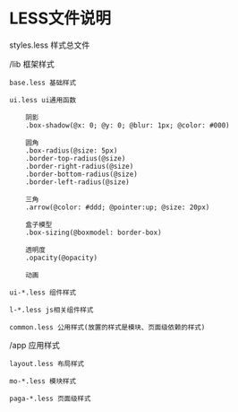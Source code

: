 LESS文件说明
==========================================================

styles.less 样式总文件

/lib 框架样式

	base.less 基础样式
	
	ui.less ui通用函数
	
		阴影
		.box-shadow(@x: 0; @y: 0; @blur: 1px; @color: #000)
		
		圆角
		.box-radius(@size: 5px)
		.border-top-radius(@size)
		.border-right-radius(@size)
		.border-bottom-radius(@size)
		.border-left-radius(@size)
			
		三角
		.arrow(@color: #ddd; @pointer:up; @size: 20px)
		
		盒子模型
		.box-sizing(@boxmodel: border-box)
		
		透明度
		.opacity(@opacity)
		
		动画
		
	ui-*.less 组件样式
	
	l-*.less js相关组件样式
		
	common.less 公用样式(放置的样式是模块、页面级依赖的样式)

		
/app 应用样式

	layout.less 布局样式
	
	mo-*.less 模块样式
	
	paga-*.less 页面级样式